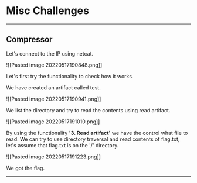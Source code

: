 # Misc Challenges
---
## Compressor
Let's connect to the IP using netcat.

![[Pasted image 20220517190848.png]]

Let's first try the functionality to check how it works.

We have created an artifact called test.

![[Pasted image 20220517190941.png]]

We list the directory and try to read the contents using read artifact.

![[Pasted image 20220517191010.png]]

By using the functionality **'3. Read artifact'** we have the control what file to read. We can try to use directory traversal and read contents of flag.txt, let's assume that flag.txt is on the '/' directory.

![[Pasted image 20220517191223.png]]

We got the flag.


---
